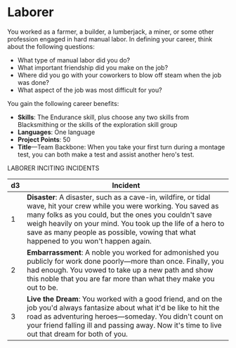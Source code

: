 # Laborer

You worked as a farmer, a builder, a lumberjack, a miner, or some other profession engaged in hard manual labor. In defining your career, think about the following questions:

-   What type of manual labor did you do?
-   What important friendship did you make on the job?
-   Where did you go with your coworkers to blow off steam when the job was done?
-   What aspect of the job was most difficult for you?

You gain the following career benefits:

-   **Skills**: The Endurance skill, plus choose any two skills from Blacksmithing or the skills of the exploration skill group
-   **Languages**: One language
-   **Project Points**: 50
-   **Title**—Team Backbone: When you take your first turn during a montage test, you can both make a test and assist another hero's test.

 LABORER INCITING INCIDENTS

| d3  | Incident                                                                                                                                                                                                                                                                                                                             |
|--|----------------------------------------------------------------------|
| 1   | **Disaster**: A disaster, such as a cave-in, wildfire, or tidal wave, hit your crew while you were working. You saved as many folks as you could, but the ones you couldn't save weigh heavily on your mind. You took up the life of a hero to save as many people as possible, vowing that what happened to you won't happen again. |
| 2   | **Embarrassment**: A noble you worked for admonished you publicly for work done poorly—more than once. Finally, you had enough. You vowed to take up a new path and show this noble that you are far more than what they make you out to be.                                                                                         |
| 3   | **Live the Dream**: You worked with a good friend, and on the job you'd always fantasize about what it'd be like to hit the road as adventuring heroes—someday. You didn't count on your friend falling ill and passing away. Now it's time to live out that dream for both of you.                                                  |
